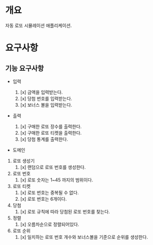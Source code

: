 # 개요

자동 로또 시뮬레이션 애플리케이션.

# 요구사항

## 기능 요구사항

- 입력
    1. [x] 금액을 입력받는다.
    2. [x] 당첨 번호를 입력받는다.
    3. [x] 보너스 볼을 입력받는다.
- 출력
    1. [x] 구매한 로또 장수를 출력한다.
    2. [x] 구매한 로또 티켓을 출력한다.
    3. [x] 당첨 통계를 출력한다.

- 도메인
1. 로또 생성기
    1. [x] 랜덤으로 로또 번호를 생성한다.
2. 로또 번호
    1. [x] 로또 숫자는 1~45 까지의 범위이다.
3. 로또 티켓
    1. [x] 로또 번호는 중복될 수 없다.
    2. [x] 로또 번호는 6개이다.
5. 당첨
    1. [x] 로또 규칙에 따라 당첨된 로또 번호를 찾는다.
6. 정렬
    1. [x] 오름차순으로 정렬되어있다.
7. 로또 순위
    1. [x] 일치하는 로또 번호 개수와 보너스볼을 기준으로 순위를 생성한다.
